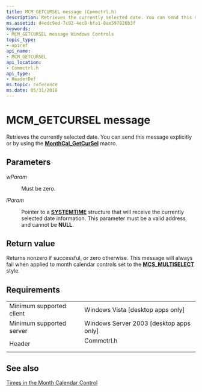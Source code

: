 ```yaml
---
title: MCM_GETCURSEL message (Commctrl.h)
description: Retrieves the currently selected date. You can send this message explicitly or by using the MonthCal\_GetCurSel macro.
ms.assetid: d4edc9ed-7c92-4ec8-bfa1-8ae597826b3f
keywords:
- MCM_GETCURSEL message Windows Controls
topic_type:
- apiref
api_name:
- MCM_GETCURSEL
api_location:
- Commctrl.h
api_type:
- HeaderDef
ms.topic: reference
ms.date: 05/31/2018
---
```


# MCM\_GETCURSEL message

Retrieves the currently selected date. You can send this message explicitly or by using the [**MonthCal\_GetCurSel**](/windows/desktop/api/Commctrl/nf-commctrl-monthcal_getcursel) macro.

## Parameters

<dl> <dt>

*wParam* 
</dt> <dd>Must be zero.</dd> <dt>

*lParam* 
</dt> <dd>

Pointer to a [**SYSTEMTIME**](/windows/desktop/api/minwinbase/ns-minwinbase-systemtime) structure that will receive the currently selected date information. This parameter must be a valid address and cannot be **NULL**.

</dd> </dl>

## Return value

Returns nonzero if successful, or zero otherwise. This message will always fail when applied to month calendar controls set to the [**MCS\_MULTISELECT**](month-calendar-control-styles.md) style.

## Requirements



|                                     |                                                                                       |
|-------------------------------------|---------------------------------------------------------------------------------------|
| Minimum supported client<br/> | Windows Vista \[desktop apps only\]<br/>                                        |
| Minimum supported server<br/> | Windows Server 2003 \[desktop apps only\]<br/>                                  |
| Header<br/>                   | <dl> <dt>Commctrl.h</dt> </dl> |



## See also

<dl> <dt>

[Times in the Month Calendar Control](month-calendar-controls.md)
</dt> </dl>

 

